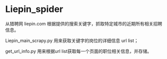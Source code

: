 # Liepin_spider

从猎聘网 liepin.com 根据提供的搜索关键字，抓取特定城市的近期所有相关招聘信息。

Liepin_main_scrapy.py 用来获取关键字的岗位的详细信息 url list；

get_url_info.py 用来根据url list获取每一个页面的职位相关信息，并存储。
